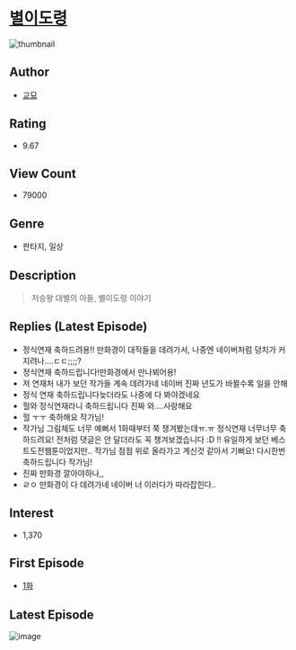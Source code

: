 # [별이도령](https://comic.naver.com/bestChallenge/list?titleId=734072)
![thumbnail](https://image-comic.pstatic.net/user_contents_data/challenge_comic/2022/09/24/247138/thumbnail_202x1641eeb81af_8a17_4493_86e1_2776bdf46a14_00007677.JPEG)

## Author
- [교묘](https://comic.naver.com/artistTitle?id=247138)

## Rating
- 9.67

## View Count
- 79000

## Genre
- 판타지, 일상

## Description
> 저승왕 대별의 아들, 별이도령 이야기

## Replies (Latest Episode)
- 정식연재 축하드려용!! 만화경이 대작들을 데려가서, 나중엔 네이버처럼 덩치가 커지려나....ㄷㄷ;;;;?
- 정식연재 축하드립니다!만화경에서 만나뵈어용!
- 저 연재처 내가 보던 작가들 계속 데려가네 네이버 진짜 년도가 바뀔수록 일을 안해
- 정식 연재 축하드립니다늦더라도 나중에 다 봐야겠네요
- 헐와 정식연재라니 축하드립니다 진짜 와....사랑해요
- 헐 ㅜㅜ 축하해요 작가님!
- 작가님 그림체도 너무 예뻐서 1화때부터 쭉 챙겨봤는데ㅠ.ㅠ 정식연재 너무너무 축하드려요! 전처럼 댓글은 안 달더라도 꼭 챙겨보겠습니다 :D !! 유일하게 보던 베스트도전웹툰이었지만.. 작가님 점점 위로 올라가고 계신것 같아서 기뻐요! 다시한번 축하드립니다 작가님!
- 진짜 만화경 깔아야하나,,
- ㄹㅇ 만화경이 다 데려가네 네이버 너 이러다가 따라잡힌다..

## Interest
- 1,370

## First Episode
- [1화](https://comic.naver.com/bestChallenge/detail?titleId=734072&no=10)

## Latest Episode
![image](https://image-comic.pstatic.net/user_contents_data/challenge_comic/2023/03/03/247138/upload_7233173734276150832.jpeg)
